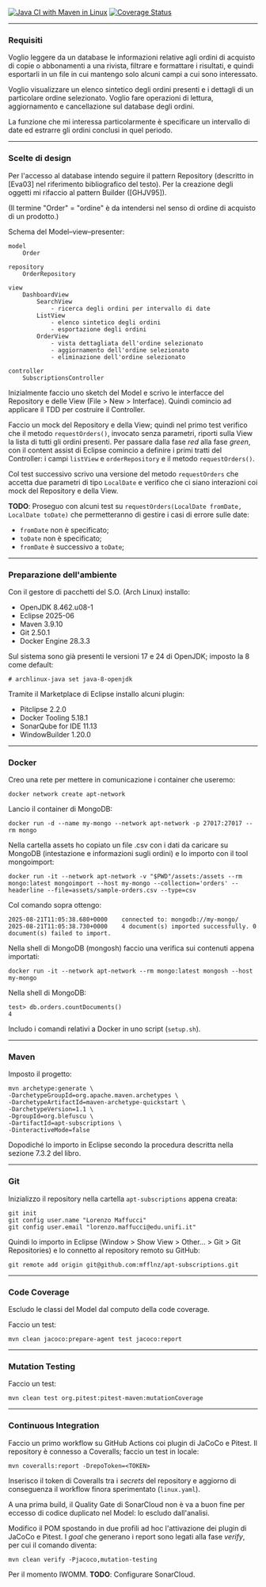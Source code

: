 [![Java CI with Maven in Linux](https://github.com/mfflnz/apt-subscriptions/actions/workflows/linux.yml/badge.svg)](https://github.com/mfflnz/apt-subscriptions/actions/workflows/linux.yml) [![Coverage Status](https://coveralls.io/repos/github/mfflnz/apt-subscriptions/badge.svg?branch=main)](https://coveralls.io/github/mfflnz/apt-subscriptions?branch=main)

---

### Requisiti

Voglio leggere da un database le informazioni relative agli ordini di acquisto di copie o abbonamenti a una rivista, filtrare e formattare i risultati, e quindi esportarli in un file in cui mantengo solo alcuni campi a cui sono interessato.

Voglio visualizzare un elenco sintetico degli ordini presenti e i dettagli di un particolare ordine selezionato. Voglio fare operazioni di lettura, aggiornamento e cancellazione sul database degli ordini.

La funzione che mi interessa particolarmente è specificare un intervallo di date ed estrarre gli ordini conclusi in quel periodo.

---

### Scelte di design

Per l'accesso al database intendo seguire il pattern Repository (descritto in [Eva03] nel riferimento bibliografico del testo). Per la creazione degli oggetti mi rifaccio al pattern Builder ([GHJV95]).

(Il termine "Order" = "ordine" è da intendersi nel senso di ordine di acquisto di un prodotto.)

Schema del Model–view–presenter:

    model
        Order

    repository
        OrderRepository

    view
        DashboardView
            SearchView
                - ricerca degli ordini per intervallo di date
            ListView
                - elenco sintetico degli ordini
                - esportazione degli ordini
            OrderView
                - vista dettagliata dell'ordine selezionato
                - aggiornamento dell'ordine selezionato
                - eliminazione dell'ordine selezionato

    controller
        SubscriptionsController

Inizialmente faccio uno sketch del Model e scrivo le interfacce del Repository e delle View (File > New > Interface). Quindi comincio ad applicare il TDD per costruire il Controller.

Faccio un mock del Repository e della View; quindi nel primo test verifico che il metodo `requestOrders()`, invocato senza parametri, riporti sulla View la lista di tutti gli ordini presenti. Per passare dalla fase *red* alla fase *green*, con il content assist di Eclipse comincio a definire i primi tratti del Controller: i campi `listView` e `orderRepository` e il metodo `requestOrders()`.

Col test successivo scrivo una versione del metodo `requestOrders` che accetta due parametri di tipo `LocalDate` e verifico che ci siano interazioni coi mock del Repository e della View.

**TODO**: Proseguo con alcuni test su `requestOrders(LocalDate fromDate, LocalDate toDate)` che permetteranno di gestire i casi di errore sulle date:

- `fromDate`  non è specificato;
- `toDate` non è specificato;
- `fromDate` è successivo a `toDate`;

---

### Preparazione dell'ambiente

Con il gestore di pacchetti del S.O. (Arch Linux) installo:

- OpenJDK 8.462.u08-1
- Eclipse 2025-06
- Maven 3.9.10
- Git 2.50.1
- Docker Engine 28.3.3

Sul sistema sono già presenti le versioni 17 e 24 di OpenJDK; imposto la 8 come default:

    # archlinux-java set java-8-openjdk

Tramite il Marketplace di Eclipse installo alcuni plugin:

- Pitclipse 2.2.0
- Docker Tooling 5.18.1
- SonarQube for IDE 11.13
- WindowBuilder 1.20.0

---

### Docker

Creo una rete per mettere in comunicazione i container che useremo:

    docker network create apt-network

Lancio il container di MongoDB:

    docker run -d --name my-mongo --network apt-network -p 27017:27017 --rm mongo

Nella cartella assets ho copiato un file .csv con i dati da caricare su MongoDB (intestazione e informazioni sugli ordini) e lo importo con il tool mongoimport:

    docker run -it --network apt-network -v "$PWD"/assets:/assets --rm mongo:latest mongoimport --host my-mongo --collection='orders' --headerline --file=assets/sample-orders.csv --type=csv

Col comando sopra ottengo:

    2025-08-21T11:05:38.680+0000    connected to: mongodb://my-mongo/
    2025-08-21T11:05:38.730+0000    4 document(s) imported successfully. 0 document(s) failed to import.

Nella shell di MongoDB (mongosh) faccio una verifica sui contenuti appena importati:

    docker run -it --network apt-network --rm mongo:latest mongosh --host my-mongo

Nella shell di MongoDB:

    test> db.orders.countDocuments()
    4

Includo i comandi relativi a Docker in uno script (`setup.sh`).

---

### Maven

Imposto il progetto:

    mvn archetype:generate \
    -DarchetypeGroupId=org.apache.maven.archetypes \
    -DarchetypeArtifactId=maven-archetype-quickstart \
    -DarchetypeVersion=1.1 \
    -DgroupId=org.blefuscu \
    -DartifactId=apt-subscriptions \
    -DinteractiveMode=false

Dopodiché lo importo in Eclipse secondo la procedura descritta nella sezione 7.3.2 del libro.

---

### Git

Inizializzo il repository nella cartella `apt-subscriptions` appena creata:

    git init
    git config user.name "Lorenzo Maffucci"
    git config user.email "lorenzo.maffucci@edu.unifi.it"
    
Quindi lo importo in Eclipse (Window > Show View > Other... > Git > Git Repositories) e lo connetto al repository remoto su GitHub:

    git remote add origin git@github.com:mfflnz/apt-subscriptions.git

---  

### Code Coverage

Escludo le classi del Model dal computo della code coverage.

Faccio un test:

    mvn clean jacoco:prepare-agent test jacoco:report
    
---

### Mutation Testing

Faccio un test:

    mvn clean test org.pitest:pitest-maven:mutationCoverage

---

### Continuous Integration

Faccio un primo workflow su GitHub Actions coi plugin di JaCoCo e Pitest. Il repository è connesso a Coveralls; faccio un test in locale:

    mvn coveralls:report -DrepoToken=<TOKEN>
    
Inserisco il token di Coveralls tra i *secrets* del repository e aggiorno di conseguenza il workflow finora sperimentato (`linux.yaml`).

A una prima build, il Quality Gate di SonarCloud non è va a buon fine per eccesso di codice duplicato nel Model: lo escludo dall'analisi.

Modifico il POM spostando in due profili ad hoc l'attivazione dei plugin di JaCoCo e Pitest. I *goal* che generano i report sono legati alla fase *verify*, per cui il comando diventa:

    mvn clean verify -Pjacoco,mutation-testing

Per il momento IWOMM. **TODO**: Configurare SonarCloud. 